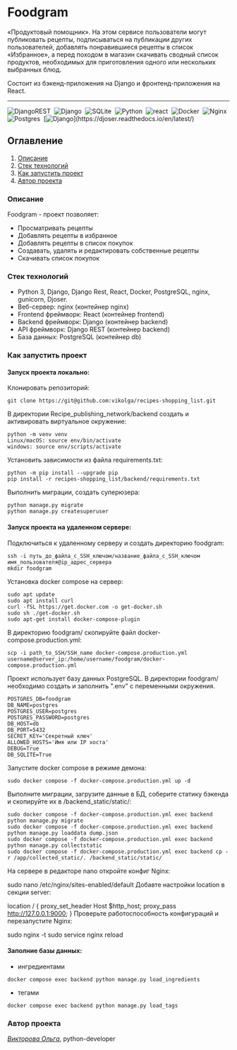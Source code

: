 # Foodgram

«Продуктовый помощник». На этом сервисе пользователи могут публиковать рецепты, подписываться на публикации других пользователей, добавлять понравившиеся рецепты в список «Избранное», а перед походом в магазин скачивать сводный список продуктов, необходимых для приготовления одного или нескольких выбранных блюд.

<p> Cостоит из бэкенд-приложения на Django и фронтенд-приложения на React. </p>

___
![DjangoREST](https://img.shields.io/badge/DJANGO-REST-ff1709?style=flat&logo=django&logoColor=white&color=ff1709&labelColor=light_grey)&nbsp;
![Django](https://img.shields.io/badge/DJANGO-1f6e4b.svg?&style=flat&logo=django&logoColor=white)&nbsp;
![SQLite](https://img.shields.io/badge/SQLITE-003B57.svg?&style=flat&logo=sqlite&logoColor=white)&nbsp;
![Python](https://img.shields.io/badge/PYTHON-3776AB.svg?&style=flat&logo=python&logoColor=white)&nbsp;
![react](https://img.shields.io/badge/-ReactJs-61DAFB?logo=react&logoColor=white&style=flat)&nbsp;
![Docker](https://img.shields.io/badge/DOCKER-2496ED.svg?&style=flat&logo=docker&logoColor=white)&nbsp;
![Nginx](https://img.shields.io/badge/NGINX-269539.svg?&style=flat&logo=nginx&logoColor=white)&nbsp;
![Postgres](https://img.shields.io/badge/POSTGRESQL-%23316192.svg?&style=flat&logo=postgresql&logoColor=white)&nbsp;
[![Django](https://img.shields.io/badge/Djoser-2.2.0-blue?)](https://djoser.readthedocs.io/en/latest/)


## Оглавление
1. [Описание](#описание)
2. [Стек технологий](##стек-технологий)
3. [Как запустить проект](##как-запустить-проект)
4. [Автор проекта](##автор-проекта)


### Описание

Foodgram - проект позволяет:

- Просматривать рецепты
- Добавлять рецепты в избранное
- Добавлять рецепты в список покупок
- Создавать, удалять и редактировать собственные рецепты
- Скачивать список покупок

### Стек технологий

- Python 3, Django, Django Rest, React, Docker, PostgreSQL, nginx, gunicorn, Djoser.
- Веб-сервер: nginx (контейнер nginx)
- Frontend фреймворк: React (контейнер frontend)
- Backend фреймворк: Django (контейнер backend)
- API фреймворк: Django REST (контейнер backend)
- База данных: PostgreSQL (контейнер db)

### Как запустить проект

#### Запуск проекта локально:
Клонировать репозиторий:
```
git clone https://git@github.com:vikolga/recipes-shopping_list.git
```
В директории Recipe_publishing_network/backend создать и активировать виртуальное окружение:
```
python -m venv venv
Linux/macOS: source env/bin/activate
windows: source env/scripts/activate
```
Установить зависимости из файла requirements.txt:
```
python -m pip install --upgrade pip
pip install -r recipes-shopping_list/backend/requirements.txt
```
Выполнить миграции, создать суперюзера:
```
python manage.py migrate
python manage.py createsuperuser
```
#### Запуск проекта на удаленном сервере:
Подключиться к удаленному серверу и создать директорию foodgram:

```
ssh -i путь_до_файла_с_SSH_ключом/название_файла_с_SSH_ключом имя_пользователя@ip_адрес_сервера
mkdir foodgram
```
Установка docker compose на сервер:
```
sudo apt update
sudo apt install curl
curl -fSL https://get.docker.com -o get-docker.sh
sudo sh ./get-docker.sh
sudo apt-get install docker-compose-plugin
```
В директорию foodgram/ скопируйте файл docker-compose.production.yml:
```
scp -i path_to_SSH/SSH_name docker-compose.production.yml username@server_ip:/home/username/foodgram/docker-compose.production.yml
```
Проект использует базу данных PostgreSQL.
В директории foodgram/ необходимо создать и заполнить ".env" с переменными окружения.
```
POSTGRES_DB=foodgram
DB_NAME=postgres
POSTGRES_USER=postgres
POSTGRES_PASSWORD=postgres
DB_HOST=db
DB_PORT=5432
SECRET_KEY='Секретный ключ'
ALLOWED_HOSTS='Имя или IP хоста'
DEBUG=True
DB_SQLITE=True
```
Запустите docker compose в режиме демона:
```
sudo docker compose -f docker-compose.production.yml up -d
```
Выполните миграции, загрузите данные в БД, соберите статику бэкенда и скопируйте их в /backend_static/static/:
```
sudo docker compose -f docker-compose.production.yml exec backend python manage.py migrate
sudo docker compose -f docker-compose.production.yml exec backend python manage.py loaddata dump.json
sudo docker compose -f docker-compose.production.yml exec backend python manage.py collectstatic
sudo docker compose -f docker-compose.production.yml exec backend cp -r /app/collected_static/. /backend_static/static/
```
На сервере в редакторе nano откройте конфиг Nginx:

sudo nano /etc/nginx/sites-enabled/default
Добавте настройки location в секции server:

location / {
    proxy_set_header Host $http_host;
    proxy_pass http://127.0.0.1:9000;
}
Проверьте работоспособность конфигураций и перезапустите Nginx:

sudo nginx -t 
sudo service nginx reload

#### Заполние базы данных:
- ингредиентами
```
docker compose exec backend python manage.py load_ingredients
```
- тегами
```
docker compose exec backend python manage.py load_tags
```

### Автор проекта
_[Викторова Ольга](https://github.com/vikolga)_, python-developer
